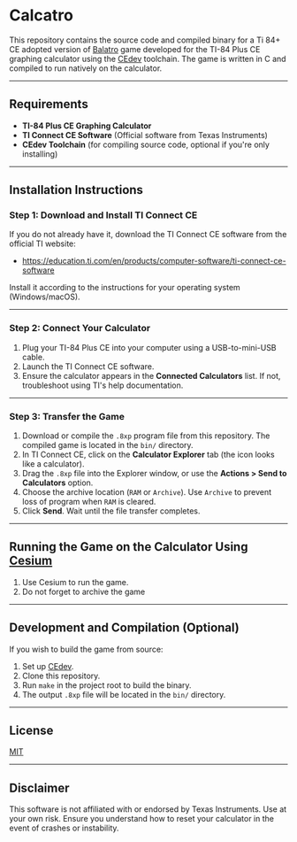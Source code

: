 # Calcatro
This repository contains the source code and compiled binary for a Ti 84+ CE adopted version of [Balatro](https://playbalatro.com/) game developed for the TI-84 Plus CE graphing calculator using the [CEdev](https://ce-programming.github.io/toolchain/) toolchain. The game is written in C and compiled to run natively on the calculator.

---

## Requirements

- **TI-84 Plus CE Graphing Calculator**
- **TI Connect CE Software** (Official software from Texas Instruments)
- **CEdev Toolchain** (for compiling source code, optional if you're only installing)

---

## Installation Instructions

### Step 1: Download and Install TI Connect CE

If you do not already have it, download the TI Connect CE software from the official TI website:

- https://education.ti.com/en/products/computer-software/ti-connect-ce-software

Install it according to the instructions for your operating system (Windows/macOS).

---

### Step 2: Connect Your Calculator

1. Plug your TI-84 Plus CE into your computer using a USB-to-mini-USB cable.
2. Launch the TI Connect CE software.
3. Ensure the calculator appears in the **Connected Calculators** list. If not, troubleshoot using TI's help documentation.

---

### Step 3: Transfer the Game

1. Download or compile the `.8xp` program file from this repository. The compiled game is  located in the `bin/` directory.
2. In TI Connect CE, click on the **Calculator Explorer** tab (the icon looks like a calculator).
3. Drag the `.8xp` file into the Explorer window, or use the **Actions > Send to Calculators** option.
4. Choose the archive location (`RAM` or `Archive`). Use `Archive` to prevent loss of program when `RAM` is cleared.
5. Click **Send**. Wait until the file transfer completes.

---

## Running the Game on the Calculator Using [Cesium](https://github.com/mateoconlechuga/cesium/)

1. Use Cesium to run the game.
2. Do not forget to archive the game

---

## Development and Compilation (Optional)

If you wish to build the game from source:

1. Set up [CEdev](https://ce-programming.github.io/toolchain/).
2. Clone this repository.
3. Run `make` in the project root to build the binary.
4. The output `.8xp` file will be located in the `bin/` directory.

---

## License

[MIT](LICENSE)

---

## Disclaimer

This software is not affiliated with or endorsed by Texas Instruments. Use at your own risk. Ensure you understand how to reset your calculator in the event of crashes or instability.
